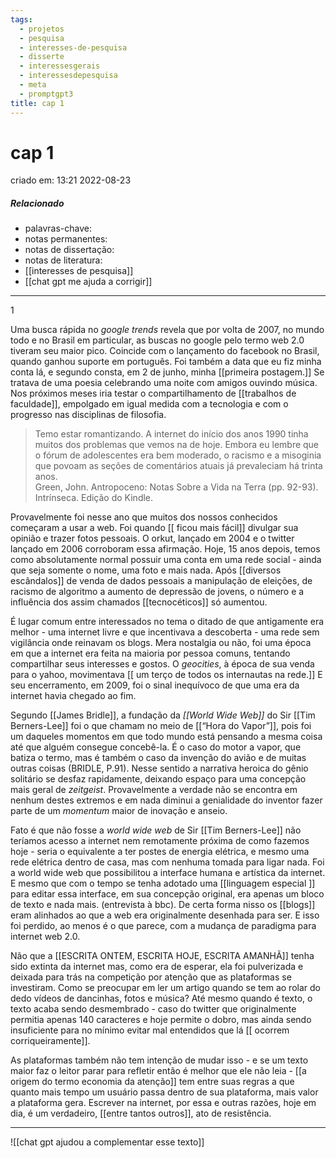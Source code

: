 ```yaml
---
tags:
  - projetos
  - pesquisa
  - interesses-de-pesquisa
  - disserte
  - interessesgerais
  - interessesdepesquisa
  - meta
  - promptgpt3
title: cap 1
---
```


# cap 1

criado em: 13:21 2022-08-23

##### Relacionado

- palavras-chave:   
- notas permanentes: 
- notas de dissertação:
- notas de literatura: 
- [[interesses de pesquisa]]
- [[chat gpt me ajuda a corrigir]]

---

1

Uma busca rápida no _google trends_ revela que por volta de 2007, no mundo todo e no Brasil em particular, as buscas no google pelo termo web 2.0 tiveram seu maior pico. Coincide com o lançamento do facebook no Brasil, quando ganhou suporte em português. Foi também a data que eu fiz minha conta lá, e segundo consta, em 2 de junho, minha [[primeira postagem.]] Se tratava de uma poesia celebrando uma noite com amigos ouvindo música. Nos próximos meses iria testar o compartilhamento de [[trabalhos de faculdade]], empolgado em igual medida com a tecnologia e com o progresso nas disciplinas de filosofia.

>Temo estar romantizando. A internet do início dos anos 1990 tinha muitos dos problemas que vemos na de hoje. Embora eu lembre que o fórum de adolescentes era bem moderado, o racismo e a misoginia que povoam as seções de comentários atuais já prevaleciam há trinta anos.  
Green, John. Antropoceno: Notas Sobre a Vida na Terra (pp. 92-93). Intrínseca. Edição do Kindle.

Provavelmente foi nesse ano que muitos dos nossos conhecidos começaram a usar a web. Foi quando [[ ficou mais fácil]] divulgar sua opinião e trazer fotos pessoais. O orkut, lançado em 2004 e o twitter lançado em 2006 corroboram essa afirmação. Hoje, 15 anos depois, temos como absolutamente normal possuir uma conta em uma rede social - ainda que seja somente o nome, uma foto e mais nada. Após [[diversos escândalos]] de venda de dados pessoais a manipulação de eleições, de racismo de algoritmo a aumento de depressão de jovens, o número e a influência dos assim chamados [[tecnocéticos]] só aumentou.

É lugar comum entre interessados no tema o ditado de que antigamente era melhor - uma internet livre e que incentivava a descoberta - uma rede sem vigilância onde reinavam os blogs. Mera nostalgia ou não, foi uma época em que a internet era feita na maioria por pessoa comuns, tentando compartilhar seus interesses e gostos. O _geocities_, à época de sua venda para o yahoo, movimentava [[ um terço de todos os internautas na rede.]] E seu encerramento, em 2009, foi o sinal inequívoco de que uma era da internet havia chegado ao fim.

Segundo [[James Bridle]], a fundação da *[[World Wide Web]]* do Sir [[Tim Berners-Lee]] foi o que chamam no meio de [[“Hora do Vapor”]], pois foi um daqueles momentos em que todo mundo está pensando a mesma coisa até que alguém consegue concebê-la. É o caso do motor a vapor, que batiza o termo, mas é também o caso da invenção do avião e de muitas outras coisas (BRIDLE, P.91). Nesse sentido a narrativa heroica do gênio solitário se desfaz rapidamente, deixando espaço para uma concepção mais geral de _zeitgeist_. Provavelmente a verdade não se encontra em nenhum destes extremos e em nada diminui a genialidade do inventor fazer parte de um _momentum_ maior de inovação e anseio.

Fato é que não fosse a *world wide web* de Sir [[Tim Berners-Lee]] não teríamos acesso a internet nem remotamente próxima de como fazemos hoje - seria o equivalente a ter postes de energia elétrica, e mesmo uma rede elétrica dentro de casa, mas com nenhuma tomada para ligar nada. Foi a world wide web que possibilitou a interface humana e artística da internet. E mesmo que com o tempo se tenha adotado uma [[linguagem especial ]] para editar essa interface, em sua concepção original, era apenas um bloco de texto e nada mais. (entrevista à bbc). De certa forma nisso os [[blogs]] eram alinhados ao que a web era originalmente desenhada para ser. E isso foi perdido, ao menos é o que parece, com a mudança de paradigma para internet web 2.0.

Não que a [[ESCRITA ONTEM, ESCRITA HOJE, ESCRITA AMANHÃ]] tenha sido extinta da internet mas, como era de esperar, ela foi pulverizada e deixada para trás na competição por atenção que as plataformas se investiram. Como se preocupar em ler um artigo quando se tem ao rolar do dedo vídeos de dancinhas, fotos e música? Até mesmo quando é texto, o texto acaba sendo desmembrado - caso do twitter que originalmente permitia apenas 140 caracteres e hoje permite o dobro, mas ainda sendo insuficiente para no mínimo evitar mal entendidos que lá [[ ocorrem corriqueiramente]].

As plataformas também não tem intenção de mudar isso - e se um texto maior faz o leitor parar para refletir então é melhor que ele não leia - [[a origem do termo economia da atenção]] tem entre suas regras a que quanto mais tempo um usuário passa dentro de sua plataforma, mais valor a plataforma gera. Escrever na internet, por essa e outras razões, hoje em dia, é um verdadeiro, [[entre tantos outros]], ato de resistência.

---

![[chat gpt ajudou a complementar esse texto]]
